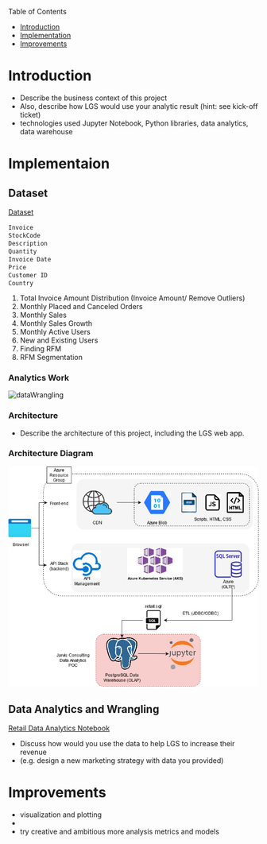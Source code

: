 Table of Contents

* [Introduction](#introduction)
* [Implementation](#implementation)
* [Improvements](#improvements)


# Introduction
- Describe the business context of this project
- Also, describe how LGS would use your analytic result (hint: see kick-off ticket)
- technologies used Jupyter Notebook, Python libraries, data analytics, data warehouse


# Implementaion

## Dataset


[Dataset](./python_data_wrangling/data/online_retail_II.csv)


```
Invoice
StockCode
Description
Quantity
Invoice Date
Price
Customer ID
Country
```

1. Total Invoice Amount Distribution (Invoice Amount/ Remove Outliers)
2. Monthly Placed and Canceled Orders
3. Monthly Sales
4. Monthly Sales Growth
5. Monthly Active Users
6. New and Existing Users
7. Finding RFM
8. RFM Segmentation


### Analytics Work

![dataWrangling](./assets/pythonDataWrangling.png)


### Architecture
- Describe the architecture of this project, including the LGS web app.


### Architecture Diagram

![pythonArchitecture](./assets/pythonArchitecture.jpg)


## Data Analytics and Wrangling

[Retail Data Analytics Notebook](./python_data_wrangling/Retail_Data_Analytics.ipynb)


- Discuss how would you use the data to help LGS to increase their revenue 
- (e.g. design a new marketing strategy with data you provided)


# Improvements
- visualization and plotting
- 
- try creative and ambitious more analysis metrics and models 
